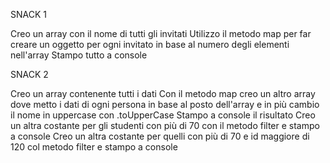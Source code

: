 SNACK 1

Creo un array con il nome di tutti gli invitati
Utilizzo il metodo map per far creare un oggetto per ogni invitato in base al numero degli elementi nell'array
Stampo tutto a console


SNACK 2

Creo un array contenente tutti i dati
Con il metodo map creo un altro array dove metto i dati di ogni persona in base al posto dell'array e in più cambio il nome in uppercase con .toUpperCase
Stampo a console il risultato
Creo un altra costante per gli studenti con più di 70 con il metodo filter e stampo a console
Creo un altra costante per quelli con più di 70 e id maggiore di 120 col metodo filter e stampo a console